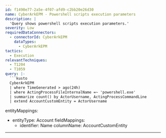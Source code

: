 ```yaml
---
id: f1490e77-2a5e-4f07-afd9-c2bb20e26d30
name: CyberArkEPM - Powershell scripts execution parameters
description: |
  'Query shows powershell scripts execution parameters.'
severity: Low
requiredDataConnectors:
  - connectorId: CyberArkEPM
    dataTypes:
      - CyberArkEPM
tactics:
  - Execution
relevantTechniques:
  - T1204
  - T1059
query: |-
  ```kusto
  CyberArkEPM
  | where TimeGenerated > ago(24h)
  | where ActingProcessFileInternalName =~ 'powershell.exe'
  | summarize count() by ActorUsername, ActingProcessCommandLine
  | extend AccountCustomEntity = ActorUsername
  ```
entityMappings:
  - entityType: Account
    fieldMappings:
      - identifier: Name
        columnName: AccountCustomEntity
---
```


